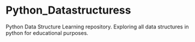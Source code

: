 # Python_Datastructuress
Python Data Structure Learning repository. 
Exploring all data structures in python for educational purposes.
